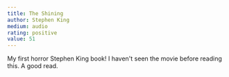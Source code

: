 ```yaml
---
title: The Shining 
author: Stephen King
medium: audio
rating: positive
value: 51
---
```


My first horror Stephen King book! I haven't seen the movie before reading this. A good read.